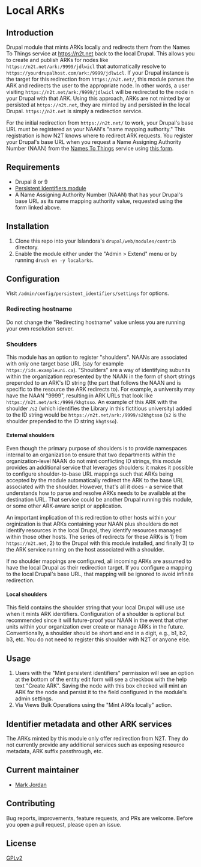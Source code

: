 # Local ARKs

## Introduction

Drupal module that mints ARKs locally and redirects them from the Names To Things service at https://n2t.net back to the local Drupal. This allows you to create and publish ARKs for nodes like `https://n2t.net/ark:/9999/jdlwicl` that automatically resolve to `https://yourdrupalhost.com/ark:/9999/jdlwicl`. If your Drupal instance is the target for this redirection from `https://n2t.net/`, this module parses the ARK and redirects the user to the appropriate node. In other words, a user visiting `https://n2t.net/ark:/9999/jdlwicl` will be redirected to the node in your Drupal with that ARK. Using this approach, ARKs are not minted by or persisted at `https://n2t.net`, they are minted by and persisted in the local Drupal. `https://n2t.net` is simply a redirection service.

For the initial redirection from `https://n2t.net/` to work, your Drupal's base URL must be registered as your NAAN's "name mapping authority." This registration is how N2T knows where to redirect ARK requests. You register your Drupal's base URL when you request a Name Assigning Authority Number (NAAN) from the [Names To Things](http://n2t.net) service using [this form](https://goo.gl/forms/bmckLSPpbzpZ5dix1).

## Requirements

* Drupal 8 or 9
* [Persistent Identifiers module](https://github.com/mjordan/persistent_identifiers)
* A Name Assigning Authority Number (NAAN) that has your Drupal's base URL as its name mapping authority value, requested using the form linked above.

## Installation

1. Clone this repo into your Islandora's `drupal/web/modules/contrib` directory.
1. Enable the module either under the "Admin > Extend" menu or by running `drush en -y localarks`.

## Configuration

Visit `/admin/config/persistent_identifiers/settings` for options.

### Redirecting hostname

Do not change the "Redirecting hostname" value unless you are running your own resolution server.

### Shoulders

This module has an option to register "shoulders". NAANs are associated with only one target base URL (say for example `https://ids.exampleuni.ca`). "Shoulders" are a way of identifying subunits within the organization represented by the NAAN in the form of short strings prepended to an ARK's ID string (the part that follows the NAAN and is specific to the resource the ARK redirects to). For example, a university may have the NAAN "9999", resulting in ARK URLs that look like `https://n2t.net/ark:/9999/khgtsso`. An example of this ARK with the shoulder `/s2` (which identifies the Library in this fictitious university) added to the ID string would be `https://n2t.net/ark:/9999/s2khgtsso` (`s2` is the shoulder prepended to the ID string `khgtsso`).

#### External shoulders

Even though the primary purpose of shoulders is to provide namespaces internal to an organization to ensure that two departments within the organization-level NAAN do not mint conflicting ID strings, this module provides an additional service that leverages shoulders: it makes it possible to configure shoulder-to-base URL mappings such that ARKs being accepted by the module automatically redirect the ARK to the base URL associated with the shoulder. However, that's all it does - a service that understands how to parse and resolve ARKs needs to be available at the destination URL. That service could be another Drupal running this module, or some other ARK-aware script or application.

An important implication of this redirection to other hosts within your orginization is that ARKs containing your NAAN plus shoulders do not identify resources in the local Drupal, they identify resources managed within those other hosts. The series of redirects for these ARKs is 1) from `https://n2t.net`, 2) to the Drupal with this module installed, and finally 3) to the ARK service running on the host associated with a shoulder.

If no shoulder mappings are configured, all incoming ARKs are assumed to have the local Drupal as their redirection target. If you configure a mapping to the local Drupal's base URL, that mapping will be ignored to avoid infinite redirection.

#### Local shoulders

This field contains the shoulder string that your local Drupal will use use when it mints ARK identifiers. Configuration of a shoulder is optional but recommended since it will future-proof your NAAN in the event that other units within your organization ever create or manage ARKs in the future. Conventionally, a shoulder should be short and end in a digit, e.g., b1, b2, b3, etc. You do not need to register this shoulder with N2T or anyone else.

## Usage

1. Users with the "Mint persistent identifiers" permission will see an option at the bottom of the entity edit form will see a checkbox with the help text "Create ARK". Saving the node with this box checked will mint an ARK for the node and persist it to the field configured in the module's admin settings.
1. Via Views Bulk Operations using the "Mint ARKs locally" action.

## Identifier metadata and other ARK services

The ARKs minted by this module only offer redirection from N2T. They do not currently provide any additional services such as exposing resource metadata, ARK suffix passthrough, etc.

## Current maintainer

* [Mark Jordan](https://github.com/mjordan)

## Contributing

Bug reports, improvements, feature requests, and PRs are welcome. Before you open a pull request, please open an issue.

## License

[GPLv2](http://www.gnu.org/licenses/gpl-2.0.txt)
